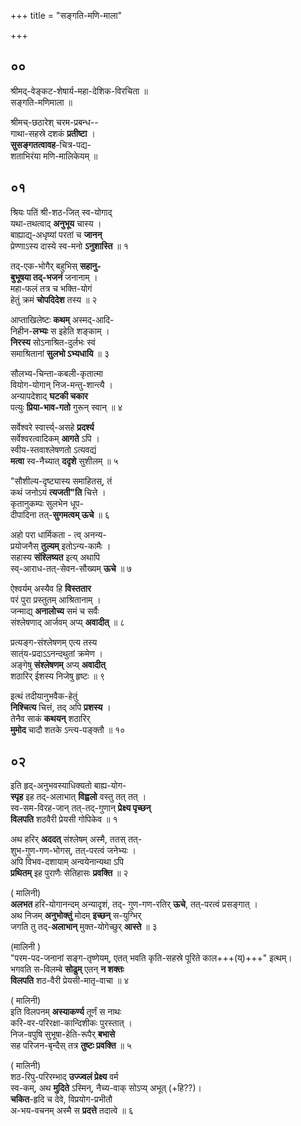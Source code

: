 +++
title = "सङ्गति-मणि-माला"

+++

## ००
श्रीमद्-वेङ्कट-शेषार्य-महा-देशिक-विरचिता ॥  
सङ्गति-मणिमाला ॥

श्रीमच्-छठारेश् चरम-प्रबन्ध--  
गाथा-सहस्रे दशकं **प्रतीष्टा** ।  
**सुसङ्गतत्वावह**-चित्र-पद्य-  
शताभिरंया मणि-मालिकेयम् ॥

## ०१

श्रियः पतिं श्री-शठ-जित् स्व-योगाद्  
यथा-तथत्वाद् **अनुभूय** चास्य ।  
बाह्याद्य्-अधृष्यां परतां च **जानन्**  
प्रेण्णाऽस्य दास्ये स्व-मनो **ऽनुशास्ति** ॥ १

तद्-एक-भोगैर् बहुभिस् **सहानु-**  
**बुभूषया तद्-भजनं** जनानाम् ।  
महा-फलं तत्र च भक्ति-योगं  
हेतुं क्रमं **चोपदिदेश** तस्य ॥ २  

आप्ताखिलेष्टः **कथम्** अस्मद्-आदि-  
निहीन-**लभ्यः** स इहेति शङ्काम् ।  
**निरस्य** सोऽनाश्रित-दुर्लभः स्वं  
समाश्रितानां **सुलभो ऽभ्यधायि** ॥ ३  

सौलभ्य-चिन्ता-कबली-कृतात्मा  
वियोग-योगान् निज-मन्तु-शान्त्यै ।  
अन्यापदेशाद् **घटकी चकार**  
पत्युः **प्रिया-भाव-गतो** गुरून् स्वान् ॥ ४   

सर्वेश्वरे स्वार्त्त्य्-असहे **प्रदर्श्य**  
सर्वेश्वरत्वादिकम् **आगते** ऽपि ।  
स्वीय-स्तवाश्लेषणतो ऽत्यवद्यं  
**मत्वा** स्व-नैच्यात् **ददृशे** सुशीलम् ॥ ५

"सौशील्य-दृष्ट्यास्य समाहितस्, तं  
कथं जनोऽयं **त्यजती"ति** चित्ते ।  
कृतानुकम्पः सुलभेन धूप-  
दीपादिना तत्-**सुगमत्वम् ऊचे** ॥ ६  

अहो परा धार्मिकता - त्व् अनन्य-  
प्रयोजनैस् **तुल्यम्** इतोऽन्य-कामैः ।  
सहास्य **संश्लिष्यत** इत्य् अथापि  
स्व्-आराध-तत्-सेवन-सौख्यम् **ऊचे** ॥ ७

ऐश्वर्यम् अस्यैव हि **विस्ततार**  
परं पुरा प्रस्तुतम् आश्रितानाम् ।  
जन्माद्य् **अनालोच्य** समं च सर्वैः  
संश्लेषणाद् आर्जवम् अप्य् **अवादीत्** ॥ ८

प्रत्यङ्ग-संश्लेषणम् एत्य तस्य  
सात्ंय-प्रदाऽऽनन्दथुतां क्रमेण ।  
अङ्गेषु **संश्लेषणम्** अप्य् **अवादीत्**  
शठारिर् ईशस्य निजेषु हृष्टः ॥ ९

इत्थं तदीयानुभवैक-हेतुं  
**निश्चित्य** चित्तं, तद् अपि **प्रशस्य** ।  
तेनैव साकं **कथयन्** शठारिर्  
**मुमोद** चादौ शतके ऽन्त्य-पङ्क्तौ ॥ १०

## ०२
इति हृद्-अनुभवस्याधिक्यतो बाह्य-योग-   
**स्पृह** इह तद्-अलाभात् **विह्वलो** वस्तु तत् तत् ।  
स्व-सम-विरह-जान् तत्-तद्-गुणान् **प्रेक्ष्य पृच्छन्**   
**विलपति** शठवैरी प्रेयसी गोपिकेव ॥ १

अथ हरिर् **अददत्** संश्लेषम् अस्मै, ततस् तत्-   
शुभ-गुण-गण-भोगस्, तत्-परत्वं जनेभ्यः ।   
अपि विभव-दशायाम् अन्वयेनान्यथा ऽपि   
**प्रथितम्** इह पुराणैः सेतिहासः **प्रवक्ति** ॥ २

( मालिनी)  
**अलभत** हरि-योगानन्दम् अन्यादृशं, तद्-
गुण-गण-रतिर् **ऊचे**, तत्-परत्वं प्रसङ्गात् ।   
अथ निजम् **अनुभोक्तुं** मोदम् **इच्छन्** स-युग्भिर्   
जगति तु तद्-**अलाभान्** मुक्त-योगेच्छुर् **आस्ते** ॥ ३  


(मालिनी )  
"परम-पद-जनानां सङ्ग-तृष्णेयम्, एतत्
भवति कृति-सहस्रे पूरिते काल+++(य्)+++" इत्थम्।   
भगवति स-विलम्बे **सोढुम्** एतन् **न शक्तः**   
**विलपति** शठ-वैरी प्रेयसी-मातृ-वाचा ॥ ४

( मालिनी)  
इति विलपनम् **अस्याकर्ण्य** तूर्णं स नाथः   
करि-वर-परिरक्षा-कान्दिशीकः पुरस्तात् ।   
निज-वपुषि सुभूषा-हेति-रूपैर् **बभासे**   
सह परिजन-बृन्दैस् तत्र **तुष्टः प्रवक्ति** ॥ ५  

( मालिनी)  
शठ-रिपु-परिरम्भाद् **उज्ज्वलं प्रेक्ष्य** वर्म   
स्व-कम्, अथ **मुदिते** ऽस्मिन्, नैच्य-वाक् सोऽप्य् अभूत् (+हि??)।   
**चकित**-हृदि च देवे, विप्रयोग-प्रभीतौ   
अ-भय-वचनम् अस्मै स **प्रदत्ते** तदात्वे ॥  ६ 

